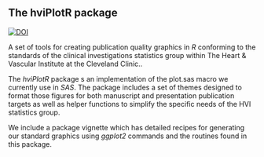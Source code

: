 ## The hviPlotR package ##
[![DOI](https://zenodo.org/badge/5745/ehrlinger/hviPlotR.png)](http://dx.doi.org/10.5281/zenodo.11780)

A set of tools for creating publication quality graphics in *R* conforming to the standards of the clinical investigations statistics group within The Heart \& Vascular Institute at the Cleveland Clinic.. 

The *hviPlotR* package s an implementation of the plot.sas macro we currently use in *SAS*.  The package includes a set of themes designed to format those figures for both manuscript and presentation publication targets as well as helper functions to simplify the specific needs of the HVI statistics group.


We include a package vignette which has detailed recipes for generating our standard graphics using *ggplot2* commands and the routines found in this package.